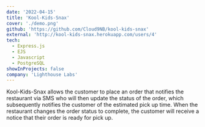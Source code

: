 ```yaml
---
date: '2022-04-15'
title: 'Kool-Kids-Snax'
cover: './demo.png'
github: 'https://github.com/Cloud9NB/kool-kids-snax'
external: 'http://kool-kids-snax.herokuapp.com/users/4'
tech:
  - Express.js
  - EJS
  - Javascript
  - PostgreSQL
showInProjects: false
company: 'Lighthouse Labs'
---
```


Kool-Kids-Snax allows the customer to place an order that notifies the restaurant via SMS who will then update the status of the order, which subsequently notifies the customer of the estimated pick up time. When the restaurant changes the order status to complete, the customer will receive a notice that their order is ready for pick up.
